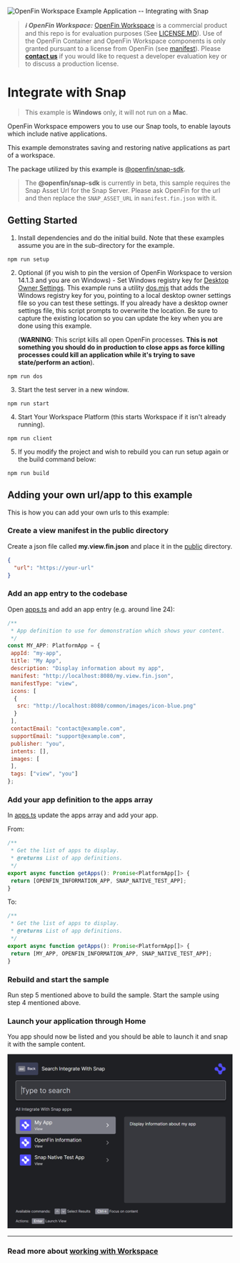 ![OpenFin Workspace Example Application -- Integrating with Snap](../../assets/OpenFin-Workspace-Starter.png)

> **_:information_source: OpenFin Workspace:_** [OpenFin Workspace](https://www.openfin.co/workspace/) is a commercial product and this repo is for evaluation purposes (See [LICENSE.MD](LICENSE.MD)). Use of the OpenFin Container and OpenFin Workspace components is only granted pursuant to a license from OpenFin (see [manifest](public/manifest.fin.json)). Please [**contact us**](https://www.openfin.co/workspace/poc/) if you would like to request a developer evaluation key or to discuss a production license.

# Integrate with Snap

> This example is **Windows** only, it will not run on a **Mac**.

OpenFin Workspace empowers you to use our Snap tools, to enable layouts which include native applications.

This example demonstrates saving and restoring native applications as part of a workspace.

The package utilized by this example is [@openfin/snap-sdk](https://www.npmjs.com/package/@openfin/snap-sdk).

> The **@openfin/snap-sdk** is currently in beta, this sample requires the Snap Asset Url for the Snap Server. Please ask OpenFin for the url and then replace the `SNAP_ASSET_URL` in `manifest.fin.json` with it.

## Getting Started

1. Install dependencies and do the initial build. Note that these examples assume you are in the sub-directory for the example.

```shell
npm run setup
```

2. Optional (if you wish to pin the version of OpenFin Workspace to version 14.1.3 and you are on Windows) - Set Windows registry key for [Desktop Owner Settings](https://developers.openfin.co/docs/desktop-owner-settings).
   This example runs a utility [dos.mjs](./scripts/dos.mjs) that adds the Windows registry key for you, pointing to a local desktop owner
   settings file so you can test these settings. If you already have a desktop owner settings file, this script prompts to overwrite the location. Be sure to capture the existing location so you can update the key when you are done using this example.

   (**WARNING**: This script kills all open OpenFin processes. **This is not something you should do in production to close apps as force killing processes could kill an application while it's trying to save state/perform an action**).

```shell
npm run dos
```

3. Start the test server in a new window.

```shell
npm run start
```

4. Start Your Workspace Platform (this starts Workspace if it isn't already running).

```shell
npm run client
```

5. If you modify the project and wish to rebuild you can run setup again or the build command below:

```shell
npm run build
```

## Adding your own url/app to this example

This is how you can add your own urls to this example:

### Create a view manifest in the public directory

Create a json file called **my.view.fin.json** and place it in the [public](./public/) directory.

```json
{
  "url": "https://your-url"
}
```

### Add an app entry to the codebase

Open [apps.ts](./client/src/apps.ts) and add an app entry (e.g. around line 24):

```javascript
/**
 * App definition to use for demonstration which shows your content.
 */
const MY_APP: PlatformApp = {
 appId: "my-app",
 title: "My App",
 description: "Display information about my app",
 manifest: "http://localhost:8080/my.view.fin.json",
 manifestType: "view",
 icons: [
  {
   src: "http://localhost:8080/common/images/icon-blue.png"
  }
 ],
 contactEmail: "contact@example.com",
 supportEmail: "support@example.com",
 publisher: "you",
 intents: [],
 images: [
 ],
 tags: ["view", "you"]
};
```

### Add your app definition to the apps array

In [apps.ts](./client/src/apps.ts) update the apps array and add your app.

From:

```javascript
/**
 * Get the list of apps to display.
 * @returns List of app definitions.
 */
export async function getApps(): Promise<PlatformApp[]> {
 return [OPENFIN_INFORMATION_APP, SNAP_NATIVE_TEST_APP];
}
```

To:

```javascript
/**
 * Get the list of apps to display.
 * @returns List of app definitions.
 */
export async function getApps(): Promise<PlatformApp[]> {
 return [MY_APP, OPENFIN_INFORMATION_APP, SNAP_NATIVE_TEST_APP];
}
```

### Rebuild and start the sample

Run step 5 mentioned above to build the sample. Start the sample using step 4 mentioned above.

### Launch your application through Home

You app should now be listed and you should be able to launch it and snap it with the sample content.

![Launch Your App](my-app.png)

---

### Read more about [working with Workspace](https://developers.openfin.co/of-docs/docs/overview-of-workspace)
